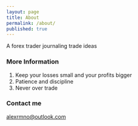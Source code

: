```yaml
---
layout: page
title: About
permalink: /about/
published: true
---
```


A forex trader journaling trade ideas


### More Information

1. Keep your losses small and your profits bigger
2. Patience and discipline 
3. Never over trade


### Contact me

[alexrmno@outlook.com](alexrmno@outlook.com)
